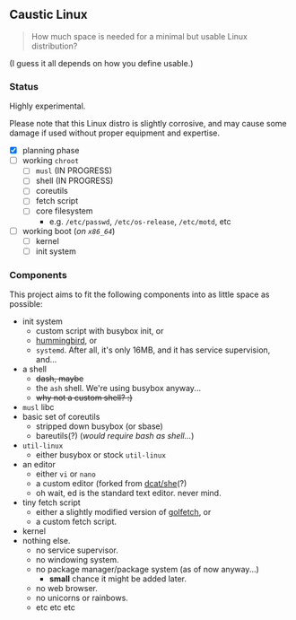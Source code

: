 ## Caustic Linux

> How much space is needed for a minimal but usable Linux distribution?

(I guess it all depends on how you define usable.)

### Status

Highly experimental.

Please note that this Linux distro is slightly corrosive, and may cause some
damage if used without proper equipment and expertise.

- [x] planning phase
- [ ] working `chroot`
	- [ ] `musl` (IN PROGRESS)
	- [ ] shell  (IN PROGRESS)
	- [ ] coreutils
	- [ ] fetch script
	- [ ] core filesystem
		- e.g. `/etc/passwd`, `/etc/os-release`, `/etc/motd`, etc
- [ ] working boot (*on `x86_64`*)
	- [ ] kernel
	- [ ] init system

### Components

This project aims to fit the following components into as little space as
possible:

- init system
	- custom script with busybox init, or
	- [hummingbird](https://github.com/Sweets/hummingbird), or
	- `systemd`. After all, it's only 16MB, and it has service supervision, and...
- a shell
	- <s>dash, maybe</s>
	- the `ash` shell. We're using busybox anyway...
	- <s>why not a custom shell? :)</s>
- `musl` libc
- basic set of coreutils
	- stripped down busybox (or sbase)
	- bareutils(?) (*would require bash as shell...*)
- `util-linux`
	- either busybox or stock `util-linux`
- an editor
	- either `vi` or `nano`
	- a custom editor (forked from [dcat/she](https://github.com/dcat/she)(?)
	- oh wait, ed is the standard text editor. never mind.
- tiny fetch script
	- either a slightly modified version of
	[golfetch](https://github.com/dylanaraps/golfetch), or
	- a custom fetch script.
- kernel
- nothing else.
	- no service supervisor.
	- no windowing system.
	- no package manager/package system (as of now anyway...)
		- **small** chance it might be added later.
	- no web browser.
	- no unicorns or rainbows.
	- etc etc etc
